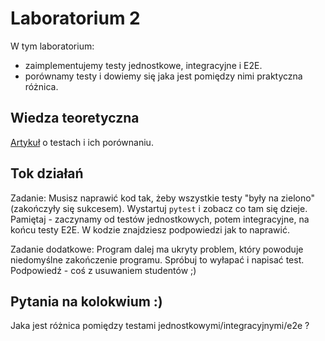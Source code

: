 # Laboratorium 2

W tym laboratorium:
- zaimplementujemy testy jednostkowe, integracyjne i E2E.
- porównamy testy i dowiemy się jaka jest pomiędzy nimi praktyczna różnica.

## Wiedza teoretyczna

[Artykuł](https://codeahoy.com/2016/07/05/unit-integration-and-end-to-end-tests-finding-the-right-balance/) o testach i ich porównaniu.

## Tok działań

Zadanie:
Musisz naprawić kod tak, żeby wszystkie testy "były na zielono" (zakończyły się sukcesem). Wystartuj `pytest` i zobacz co tam się dzieje.
Pamiętaj - zaczynamy od testów jednostkowych, potem integracyjne, na końcu testy E2E. W kodzie znajdziesz podpowiedzi jak to naprawić.

Zadanie dodatkowe:
Program dalej ma ukryty problem, który powoduje niedomyślne zakończenie programu. Spróbuj to wyłapać i napisać test. Podpowiedź - coś z usuwaniem studentów ;)


## Pytania na kolokwium :)
Jaka jest różnica pomiędzy testami jednostkowymi/integracyjnymi/e2e ?
